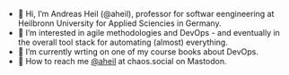 - 👋 Hi, I’m Andreas Heil (@aheil), professor for softwar eengineering at Heilbronn University for Applied Sciencies in Germany.
- 👀 I’m interested in agile methodologies and DevOps - and eventually in the overall tool stack for automating (almost) everything. 
- 📖 I’m currently wrting on one of my course books about DevOps.
- 🐘 How to reach me <a rel="me" href="https://chaos.social/@aheil">@aheil</a> at chaos.social on Mastodon.

<!---
aheil/aheil is a ✨ special ✨ repository because its `README.md` (this file) appears on your GitHub profile.
You can click the Preview link to take a look at your changes.
--->
